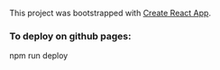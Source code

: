 This project was bootstrapped with [Create React App](https://github.com/facebookincubator/create-react-app).

### To deploy on github pages:
npm run deploy
